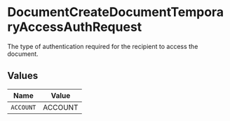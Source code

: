 # DocumentCreateDocumentTemporaryAccessAuthRequest

The type of authentication required for the recipient to access the document.


## Values

| Name      | Value     |
| --------- | --------- |
| `ACCOUNT` | ACCOUNT   |